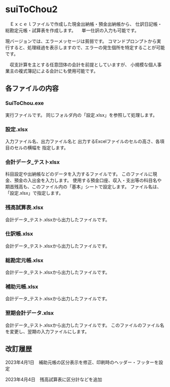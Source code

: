 # suiToChou2

　Ｅｘｃｅｌファイルで作成した現金出納帳・預金出納帳から、
仕訳日記帳・総勘定元帳・試算表を作成します。
　単一仕訳の入力も可能です。

 現バージョンでは、エラーメッセージは貧弱です。
 コマンドプロンプトから実行すると、処理経過を表示しますので、エラーの発生個所を特定することが可能です。

　収支計算を主とする任意団体の会計を前提としていますが、
小規模な個人事業主の複式簿記による会計にも使用可能です。

## 各ファイルの内容

### SuiToChou.exe
実行ファイルです。
同じフォルダ内の「設定.xlsx」を参照して処理します。

### 設定.xlsx
入力ファイル名、出力ファイル名と
出力するExcelファイルのセルの高さ、各項目のセルの横幅を
指定します。

### 会計データ_テストxlsx
科目設定や出納帳などのデータを入力するファイルです。
このファイルに現金、預金の入出金を入力します。
使用する預金口座、収入・支出等の科目名や期首残高も、このファイル内の「基本」シートで設定します。
ファイル名は、「設定.xlsx」で指定します。

### 残高試算表.xlsx
会計データ_テスト.xlsxから出力したファイルです。

### 仕訳帳.xlsx
会計データ_テスト.xlsxから出力したファイルです。

### 総勘定元帳.xlsx
会計データ_テスト.xlsxから出力したファイルです。

### 補助元帳.xlsx
会計データ_テスト.xlsxから出力したファイルです。

### 翌期会計データ.xlsx
会計データ_テスト.xlsxから出力したファイルです。
このファイルのファイル名を変更し、翌期の入力ファイルにします。

## 改訂履歴

2023年4月1日　補助元帳の区分表示を修正、印刷時のヘッダー・フッターを設定

2023年4月4日　残高試算表に区分計などを追加
